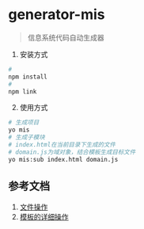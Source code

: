 generator-mis
=============
> 信息系统代码自动生成器

1. 安装方式
```bash
#
npm install
#
npm link
```

2. 使用方式
```bash
# 生成项目
yo mis
# 生成子模块
# index.html在当前目录下生成的文件
# domain.js为域对象，结合模板生成目标文件
yo mis:sub index.html domain.js
```

## 参考文档
1. [文件操作](https://github.com/sboudrias/mem-fs-editor)
2. [模板的详细操作](http://yeoman.io/authoring/file-system.html)
